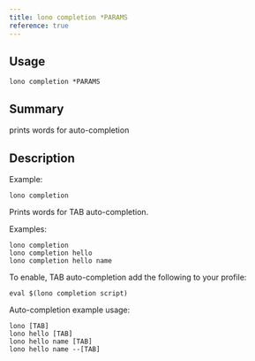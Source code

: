 ```yaml
---
title: lono completion *PARAMS
reference: true
---
```


## Usage

    lono completion *PARAMS

## Summary

prints words for auto-completion
## Description

Example:

    lono completion

Prints words for TAB auto-completion.

Examples:

    lono completion
    lono completion hello
    lono completion hello name

To enable, TAB auto-completion add the following to your profile:

    eval $(lono completion script)

Auto-completion example usage:

    lono [TAB]
    lono hello [TAB]
    lono hello name [TAB]
    lono hello name --[TAB]



